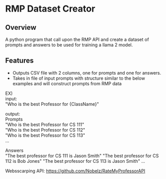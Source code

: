 # RMP Dataset Creator

## Overview

A python program that call upon the RMP API and create a dataset of prompts and answers to be used for training a llama 2 model.

## Features

- Outputs CSV file with 2 columns, one for prompts and one for answers.
- Takes in file of input prompts with structure similar to the below examples and will construct prompts from RMP data

EX)  
input:  
"Who is the best Professor for {ClassName}"  

output:  
Prompts  
"Who is the best Professor for CS 111"  
"Who is the best Professor for CS 112"  
"Who is the best Professor for CS 113"  
...  

Answers  
"The best professor for CS 111 is Jason Smith"
"The best professor for CS 112 is Bob Jones"
"The best professor for CS 113 is Jason Smith"
...




Websscarping API: https://github.com/Nobelz/RateMyProfessorAPI




     
